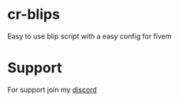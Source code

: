 # cr-blips
Easy to use blip script with a easy config for fivem

# Support

For support join my [discord](https://discord.gg/feS9hMUPuf)
